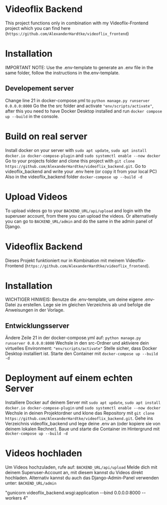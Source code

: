 # Videoflix Backend

This project functions only in combination with my Videoflix-Frontend project which you can find here (`https://github.com/AlexanderHardtke/videoflix_frontend`)

# Installation

IMPORTANT NOTE: Use the .env-template to generate an .env file in the same folder, follow the instructions in the.env-template.

## Developement server

Change line 21 in docker-compose.yml to `python manage.py runserver 0.0.0.0:8000`
Go the the src folder and activate `"env/scripts/activate"`, after this you need to have Docker Desktop installed and run `docker compose up --build` in the console.

# Build on real server

Install docker on your server with `sudo apt update`, `sudo apt install docker.io docker-compose-plugin` and `sudo systemctl enable --now docker`
Go to your projects folder and clone this project with `git clone https://github.com/AlexanderHardtke/videoflix_backend.git`.
Go to videoflix_backend and write your .env here (or copy it from your local PC)
Also in the videoflix_backend folder `docker-compose up --build -d`

# Upload Videos

To upload videos go to your `BACKEND_URL/api/upload` and login with the superuser account, from there you can upload the videos.
Or alternatively you can  go to `BACKEND_URL/admin` and do the same in the admin panel of Django.

# Videoflix Backend

Dieses Projekt funktioniert nur in Kombination mit meinem Videoflix-Frontend (`https://github.com/AlexanderHardtke/videoflix_frontend`).

# Installation

WICHTIGER HINWEIS: Benutze die .env-template, um deine eigene .env-Datei zu erstellen. Lege sie im gleichen Verzeichnis ab und befolge die Anweisungen in der Vorlage.

## Entwicklungsserver

Ändere Zeile 21 in der docker-compose.yml auf: `python manage.py runserver 0.0.0.0:8000`
Wechsle in den src-Ordner und aktiviere dein virtuelles Environment: `"env/scripts/activate"`
Stelle sicher, dass Docker Desktop installiert ist.
Starte den Container mit `docker-compose up --build -d`

# Deployment auf einem echten Server

Installiere Docker auf deinem Server mit `sudo apt update`, `sudo apt install docker.io docker-compose-plugin` und `sudo systemctl enable --now docker`
Wechsle in deinen Projektordner und klone das Repository mit  `git clone https://github.com/AlexanderHardtke/videoflix_backend.git`.
Gehe ins Verzeichnis videoflix_backend und lege deine .env an (oder kopiere sie von deinem lokalen Rechner).
Baue und starte die Container im Hintergrund mit `docker-compose up --build -d`

# Videos hochladen

Um Videos hochzuladen, rufe auf: `BACKEND_URL/api/upload`
Melde dich mit deinem Superuser-Account an, mit diesem kannst du Videos direkt hochladen.
Alternativ kannst du auch das Django-Admin-Panel verwenden unter: `BACKEND_URL/admin`


"gunicorn videoflix_backend.wsgi:application --bind 0.0.0.0:8000 --workers 4"